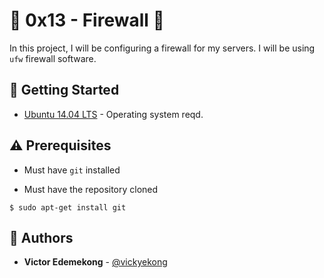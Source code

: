 # :shell: 0x13 - Firewall :shell:

In this project, I will be configuring a firewall for my servers. I will be using `ufw` firewall software.

## :running: Getting Started

* [Ubuntu 14.04 LTS](http://releases.ubuntu.com/14.04/) - Operating system reqd.

## :warning: Prerequisites

* Must have `git` installed

* Must have the repository cloned

```
$ sudo apt-get install git
```

## :blue_book: Authors
* **Victor Edemekong** - [@vickyekong](https://github.com/vickyekong)
